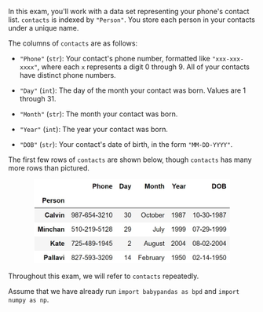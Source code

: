 In this exam, you'll work with a data set representing your phone's
contact list. `contacts` is indexed by `"Person"`. You store each person
in your contacts under a unique name.

The columns of `contacts` are as follows:

-   `"Phone"` (`str`): Your contact's phone number, formatted like
    `"xxx-xxx-xxxx"`, where each `x` represents a digit 0 through 9. All
    of your contacts have distinct phone numbers.

-   `"Day"` (`int`): The day of the month your contact was born. Values
    are 1 through 31.

-   `"Month"` (`str`): The month your contact was born.

-   `"Year"` (`int`): The year your contact was born.

-   `"DOB"` (`str`): Your contact's date of birth, in the form
    `"MM-DD-YYYY"`.

The first few rows of `contacts` are shown below, though `contacts` has
many more rows than pictured.

<center><img src="../../docs/assets/images/sp24-midterm/contacts.jpg" width=400></center>

Throughout this exam, we will refer to `contacts` repeatedly.

Assume that we have already run `import babypandas as bpd` and
`import numpy as np`.
